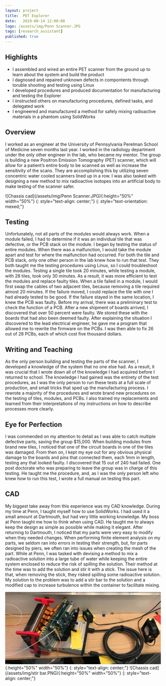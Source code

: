 ```yaml
---
layout: project
title:  PET Explorer
date:   2019-08-14 12:00:00
logo: /assets/img/Penn Scanner.JPG
tags: [research_assistant]
published: true
---
```


## Highlights
- I assembled and wired an entire PET scanner from the ground up to learn about the system and build the product
- I dagnosed and repaired unknown defects in compontents through toruble shooting and testing using Linux
- I developed procedures and produced documentation for manufacturing and testing the Explorer
- I iinstructed others on manufacturing procedures, defined tasks, and delegated work
- I engineered and manufactured a method for safely mixing radioactive materials in a phantom using SolidWorks

## Overview
I worked as an engineer at the University of Pennsylvania Perelman School of Medicine seven months last year. I worked in the radiology department under the only other engineer in the lab, who became my mentor. The group is building a new Positron Emission Tomography (PET) scanner, which will allow for a patient’s entire body to be scanned as well as increase the sensitivity of the scans. They are accomplishing this by utilizing seven concentric water cooled scanners lined up in a row. I was also tasked with designing a new method to mix radioactive isotopes into an artificial body to make testing of the scanner safer. 
    
![Chassis cad](/assets/img/Penn Scanner.JPG){:height="50%" width="50%"}
{: style="text-align: center;"}
{: style="text-orientation: mexed;"}
    
## Testing
Unfortunately, not all parts of the modules would always work. When a module failed, I had to determine if it was an individual tile that was defective, or the PCB stack on the module. I began by testing the status of entire modules. When there was a malfunction, I would take the module apart and test for where the malfunction had occurred. For both the tile and PCB stack, only one other person in the lab knew how to run that test. They both taught me the testing procedures using Linux, so I could troubleshoot the modules. Testing a single tile took 20 minutes, while testing a module, with 28 tiles, took only 30 minutes. As a result, it was more efficient to test the modules and replace faulty tiles. When a tile failed in a module, I would first swap the cables of two adjacent tiles, because removing a tile required almost 20 minutes. If the failure moved, I could replace the tile with one I had already tested to be good. If the failure stayed in the same location, I knew the PCB was faulty.
Before my arrival, there was a preliminary test to check the function of a PCB. After a new shipment of boards arrived, I discovered that over 50 percent were faulty. We stored these with the boards that had also been deemed faulty. After explaining the situation I discovered to the lead electrical engineer, he gave me a program that allowed me to rewrite the firmware on the PCBs. I was then able to fix 26 out of 28 PCBs, each of which cost five thousand dollars. 

## Writing and Teaching
As the only person building and testing the parts of the scanner, I developed a knowledge of the system that no one else had. As a result, it was crucial that I wrote down all of the knowledge I had acquired before I returned to school. The knowledge I had gained was the entirety of the test procedures, as I was the only person to run these tests at a full scale of production, and small tricks that sped up the manufacturing process. I rewrote a majority of the procedures and wrote brand new procedures on the testing of tiles, modules, and PCBs. I also trained my replacements and learned from their interpretations of my instructions on how to describe processes more clearly. 

## Eye for Perfection
I was commended on my attention to detail as I was able to catch multiple defective parts, saving the group $15,000. When building modules from brand new tiles, I noticed that one of the circuit boards in one of the tiles was damaged. From then on, I kept my eye out for any obvious physical damage to the boards and pins that connected them, each 1mm in length, testing any that looked faulty. I discovered that 15 out of 240 had failed. One post doctorate who was preparing to leave the group was in charge of this testing. He taught me the procedure, and, as I was the only person left who knew how to run this test, I wrote a full manual on testing this part.

## CAD
My biggest take away from this experience was my CAD knowledge. During my time at Penn, I taught myself how to use SolidWorks. I had used it a small amount at Dartmouth, but had very little working knowledge. My boss at Penn taught me how to think when using CAD. He taught me to always keep the design as simple as possible while making it elegant. After returning to Dartmouth, I noticed that my parts were very easy to modify when they needed changes. When performing finite element analysis on my parts, we seldom ran into errors in testing their strength, but, for parts designed by piers, we often ran into issues when creating the mesh of the part. 
While at Penn, I was tasked with devising a method to mix a radioactive solution into a large tube of water while keeping the entire system enclosed to reduce the risk of spilling the solution. Their method at the time was to add the solution and stir it with a stick. The issue here is that, when removing the stick, they risked spilling some radioactive solution. My solution to the problem was to add a stir bar to the solution and a modified cap to increase turbulence within the container to facilitate mixing. 

![Chassis cad](/assets/img/Module.png){:height="50%" width="50%"}
{: style="text-align: center;"}
![Chassis cad](/assets/img/stir bar.PNG){:height="50%" width="50%"}
{: style="text-align: center;"}
